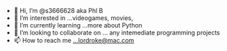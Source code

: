 - 👋 Hi, I’m @s3666628 aka Phl B
- 👀 I’m interested in ...videogames, movies, 
- 🌱 I’m currently learning ...more about Python
- 💞️ I’m looking to collaborate on ... any intemediate programming projects
- 📫 How to reach me ...lordroke@mac.com

<!---
s3666628/s3666628 is a ✨ special ✨ repository because its `README.md` (this file) appears on your GitHub profile.
You can click the Preview link to take a look at your changes.
--->
